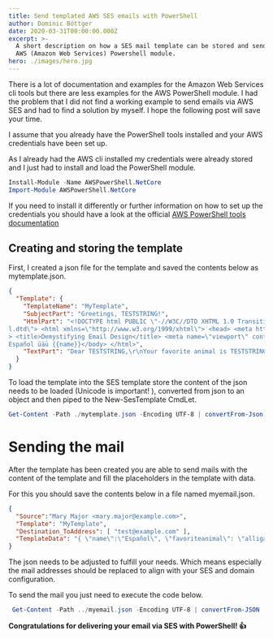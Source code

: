 ```yaml
---
title: Send templated AWS SES emails with PowerShell
author: Dominic Böttger
date: 2020-03-31T00:00:00.000Z
excerpt: >-
  A short description on how a SES mail template can be stored and send with the
  AWS (Amazon Web Services) Powershell module.
hero: ./images/hero.jpg
---
```

There is a lot of documentation and examples for the Amazon Web Services cli tools but there are less examples for the AWS PowerShell module. I had the problem that I did not find a working example to send emails via AWS SES and had to find a solution by myself. I hope the following post will save your time.

I assume that you already have the PowerShell tools installed and your AWS credentials have been set up.

As I already had the AWS cli installed my credentials were already stored and I just had to install and load the PowerShell module.

```powershell
Install-Module -Name AWSPowerShell.NetCore
Import-Module AWSPowerShell.NetCore
```

If you need to install it differently or further information on how to set up the credentials you should have a look at the official [AWS PowerShell tools documentation](https://docs.aws.amazon.com/powershell/latest/userguide/pstools-welcome.html)

## Creating and storing the template

First, I created a json file for the template and saved the contents below as mytemplate.json.

```json
{
  "Template": {
    "TemplateName": "MyTemplate",
    "SubjectPart": "Greetings, TESTSTRING!",
    "HtmlPart": "<!DOCTYPE html PUBLIC \"-//W3C//DTD XHTML 1.0 Transitional//EN\" \"http://www.w3.org/TR/xhtml1/DTD/xhtml1-transitiona
l.dtd\"> <html xmlns=\"http://www.w3.org/1999/xhtml\"> <head> <meta http-equiv=\"Content-Type\" content=\"text/html; charset=UTF-8\" /
> <title>Demystifying Email Design</title> <meta name=\"viewport\" content=\"width=device-width, initial-scale=1.0\"/> </head> <body>
Español üäü {{name}}</body> </html>",
    "TextPart": "Dear TESTSTRING,\r\nYour favorite animal is TESTSTRING."
  }
}
```

To load the template into the SES template store the content of the json needs to be loaded (Unicode is important! ), converted from json to an object and then piped to the New-SesTemplate CmdLet.

```powershell
Get-Content -Path ./mytemplate.json -Encoding UTF-8 | convertFrom-Json | New-SesTemplate
```

# Sending the mail

After the template has been created you are able to send mails with the content of the template and fill the placeholders in the template with data.

For this you should save the contents below in a file named myemail.json.

```json
{
  "Source":"Mary Major <mary.major@example.com>",
  "Template": "MyTemplate",
  "Destination_ToAddress": [ "test@example.com" ],
  "TemplateData": "{ \"name\":\"Español\", \"favoriteanimal\": \"alligator in IL template\" }"
}
```

The json needs to be adjusted to fulfill your needs. Which means especially the mail addresses should be replaced to align with your SES and domain configuration.

To send the mail you just need to execute the code below.

```powershell
 Get-Content -Path ../myemail.json -Encoding UTF-8 | convertFrom-JSON | Send-SESTemplatedEmail
```

**Congratulations for delivering your email via SES with PowerShell! 👍**